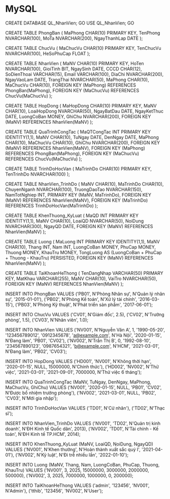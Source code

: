 # MySQL
CREATE DATABASE QL_NhanVien;
GO
USE QL_NhanVien;
GO

CREATE TABLE PhongBan (
    MaPhong CHAR(10) PRIMARY KEY,
    TenPhong NVARCHAR(100),
    MoTa NVARCHAR(200),
    NgayThanhLap DATE
);

CREATE TABLE ChucVu (
    MaChucVu CHAR(10) PRIMARY KEY,
    TenChucVu NVARCHAR(100),
    HeSoPhuCap FLOAT
);

CREATE TABLE NhanVien (
    MaNV CHAR(10) PRIMARY KEY,
    HoTen NVARCHAR(100),
    GioiTinh BIT,
    NgaySinh DATE,
    CCCD CHAR(12),
    SoDienThoai VARCHAR(15),
    Email VARCHAR(100),
    DiaChi NVARCHAR(200),
    NgayVaoLam DATE,
    TrangThai NVARCHAR(50),
    MaPhong CHAR(10),
    MaChucVu CHAR(10),
    FOREIGN KEY (MaPhong) REFERENCES PhongBan(MaPhong),
    FOREIGN KEY (MaChucVu) REFERENCES ChucVu(MaChucVu)
);

CREATE TABLE HopDong (
    MaHopDong CHAR(10) PRIMARY KEY,
    MaNV CHAR(10),
    LoaiHopDong NVARCHAR(50),
    NgayBatDau DATE,
    NgayKetThuc DATE,
    LuongCoBan MONEY,
    GhiChu NVARCHAR(200),
    FOREIGN KEY (MaNV) REFERENCES NhanVien(MaNV)
);

CREATE TABLE QuaTrinhCongTac (
    MaQTCongTac INT PRIMARY KEY IDENTITY(1,1),
    MaNV CHAR(10),
    TuNgay DATE,
    DenNgay DATE,
    MaPhong CHAR(10),
    MaChucVu CHAR(10),
    GhiChu NVARCHAR(200),
    FOREIGN KEY (MaNV) REFERENCES NhanVien(MaNV),
    FOREIGN KEY (MaPhong) REFERENCES PhongBan(MaPhong),
    FOREIGN KEY (MaChucVu) REFERENCES ChucVu(MaChucVu)
);

CREATE TABLE TrinhDoHocVan (
    MaTrinhDo CHAR(10) PRIMARY KEY,
    TenTrinhDo NVARCHAR(100)
);

CREATE TABLE NhanVien_TrinhDo (
    MaNV CHAR(10),
    MaTrinhDo CHAR(10),
    ChuyenNganh NVARCHAR(100),
    TruongDaoTao NVARCHAR(150),
    NamTotNghiep INT,
    PRIMARY KEY (MaNV, MaTrinhDo),
    FOREIGN KEY (MaNV) REFERENCES NhanVien(MaNV),
    FOREIGN KEY (MaTrinhDo) REFERENCES TrinhDoHocVan(MaTrinhDo)
);

CREATE TABLE KhenThuong_KyLuat (
    MaQD INT PRIMARY KEY IDENTITY(1,1),
    MaNV CHAR(10),
    LoaiQD NVARCHAR(50),
    NoiDung NVARCHAR(300),
    NgayQD DATE,
    FOREIGN KEY (MaNV) REFERENCES NhanVien(MaNV)
);

CREATE TABLE Luong (
    MaLuong INT PRIMARY KEY IDENTITY(1,1),
    MaNV CHAR(10),
    Thang INT,
    Nam INT,
    LuongCoBan MONEY,
    PhuCap MONEY,
    Thuong MONEY,
    KhauTru MONEY,
    TongLuong AS (LuongCoBan + PhuCap + Thuong - KhauTru) PERSISTED,
    FOREIGN KEY (MaNV) REFERENCES NhanVien(MaNV)
);

CREATE TABLE TaiKhoanHeThong (
    TenDangNhap VARCHAR(50) PRIMARY KEY,
    MatKhau VARCHAR(255),
    MaNV CHAR(10),
    VaiTro NVARCHAR(50),
    FOREIGN KEY (MaNV) REFERENCES NhanVien(MaNV)
);

INSERT INTO PhongBan VALUES 
('PB01', N'Phòng Nhân sự', N'Quản lý nhân sự', '2015-01-01'),
('PB02', N'Phòng Kế toán', N'Xử lý tài chính', '2016-03-15'),
('PB03', N'Phòng Kỹ thuật', N'Phát triển sản phẩm', '2017-06-01');

INSERT INTO ChucVu VALUES
('CV01', N'Giám đốc', 2.5),
('CV02', N'Trưởng phòng', 1.5),
('CV03', N'Nhân viên', 1.0);

INSERT INTO NhanVien VALUES
('NV001', N'Nguyễn Văn A', 1, '1990-05-20', '123456789012', '0912345678', 'a@example.com', N'Hà Nội', '2020-01-15', N'Đang làm', 'PB01', 'CV02'),
('NV002', N'Trần Thị B', 0, '1992-08-10', '234567890123', '0987654321', 'b@example.com', N'HCM', '2021-03-01', N'Đang làm', 'PB02', 'CV03');

INSERT INTO HopDong VALUES
('HD001', 'NV001', N'Không thời hạn', '2020-01-15', NULL, 15000000, N'Chính thức'),
('HD002', 'NV002', N'Thử việc', '2021-03-01', '2021-09-01', 7000000, N'Thử việc 6 tháng');

INSERT INTO QuaTrinhCongTac (MaNV, TuNgay, DenNgay, MaPhong, MaChucVu, GhiChu) VALUES
('NV001', '2020-01-15', NULL, 'PB01', 'CV02', N'Được bổ nhiệm trưởng phòng'),
('NV002', '2021-03-01', NULL, 'PB02', 'CV03', N'Mới gia nhập');

INSERT INTO TrinhDoHocVan VALUES
('TD01', N'Cử nhân'),
('TD02', N'Thạc sĩ');

INSERT INTO NhanVien_TrinhDo VALUES
('NV001', 'TD02', N'Quản trị kinh doanh', N'ĐH Kinh tế Quốc dân', 2013),
('NV002', 'TD01', N'Tài chính - Kế toán', N'ĐH Kinh tế TP.HCM', 2014);

INSERT INTO KhenThuong_KyLuat (MaNV, LoaiQD, NoiDung, NgayQD) VALUES
('NV001', N'Khen thưởng', N'Hoàn thành xuất sắc quý I', '2021-04-01'),
('NV002', N'Kỷ luật', N'Đi trễ nhiều lần', '2022-01-10');

INSERT INTO Luong (MaNV, Thang, Nam, LuongCoBan, PhuCap, Thuong, KhauTru) VALUES
('NV001', 3, 2025, 15000000, 3000000, 2000000, 500000),
('NV002', 3, 2025, 7000000, 1000000, 0, 200000);

INSERT INTO TaiKhoanHeThong VALUES
('admin', '123456', 'NV001', N'Admin'),
('tthib', '123456', 'NV002', N'User');

